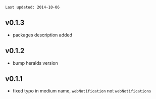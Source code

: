 `Last updated: 2014-10-06`

## v0.1.3
  * packages description added

## v0.1.2
  * bump heralds version

## v0.1.1
  * fixed typo in medium name, `webNotification` not `webNotifications`
